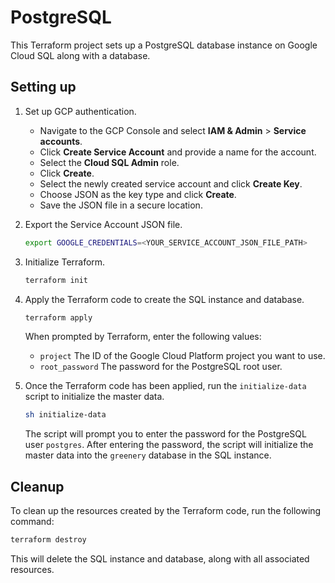 # PostgreSQL

This Terraform project sets up a PostgreSQL database instance on Google Cloud SQL along with a database.

## Setting up

1. Set up GCP authentication.

    - Navigate to the GCP Console and select **IAM & Admin** > **Service accounts**.
    - Click **Create Service Account** and provide a name for the account.
    - Select the **Cloud SQL Admin** role.
    - Click **Create**.
    - Select the newly created service account and click **Create Key**.
    - Choose JSON as the key type and click **Create**.
    - Save the JSON file in a secure location.

1. Export the Service Account JSON file.

    ```sh
    export GOOGLE_CREDENTIALS=<YOUR_SERVICE_ACCOUNT_JSON_FILE_PATH>
    ```

1. Initialize Terraform.

    ```sh
    terraform init
    ```

1. Apply the Terraform code to create the SQL instance and database.

    ```sh
    terraform apply
    ```

    When prompted by Terraform, enter the following values:

    - `project` The ID of the Google Cloud Platform project you want to use.
    - `root_password` The password for the PostgreSQL root user.

1. Once the Terraform code has been applied, run the `initialize-data` script to initialize the master data.

    ```sh
    sh initialize-data
    ```

    The script will prompt you to enter the password for the PostgreSQL user `postgres`. After entering the password, the script will initialize the master data into the `greenery` database in the SQL instance.

## Cleanup

To clean up the resources created by the Terraform code, run the following command:

```sh
terraform destroy
```

This will delete the SQL instance and database, along with all associated resources.
